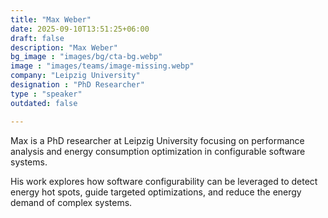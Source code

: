 ```yaml
---
title: "Max Weber"
date: 2025-09-10T13:51:25+06:00
draft: false
description: "Max Weber"
bg_image : "images/bg/cta-bg.webp"
image : "images/teams/image-missing.webp"
company: "Leipzig University"
designation : "PhD Researcher"
type : "speaker"
outdated: false

---
```


Max is a PhD researcher at Leipzig University focusing on performance analysis and energy consumption optimization in configurable software systems. 

His work explores how software configurability can be leveraged to detect energy hot spots, guide targeted optimizations, and reduce the energy demand of complex systems.
